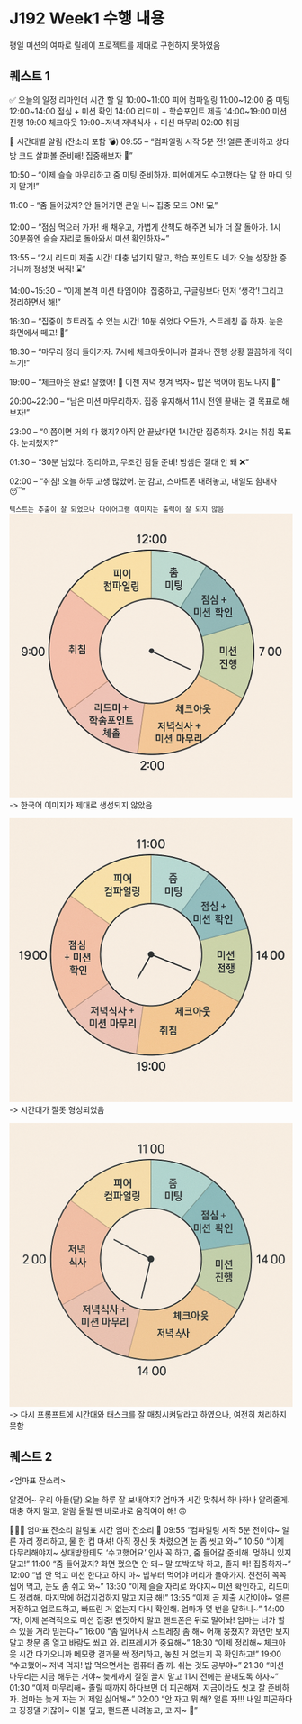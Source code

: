 # J192 Week1 수행 내용

평일 미션의 여파로 릴레이 프로젝트를 제대로 구현하지 못하였음

## 퀘스트 1
✅ 오늘의 일정 리마인더
시간	할 일
10:00~11:00	피어 컴파일링
11:00~12:00	줌 미팅
12:00~14:00	점심 + 미션 확인
14:00	리드미 + 학습포인트 제출
14:00~19:00	미션 진행
19:00	체크아웃
19:00~저녁	저녁식사 + 미션 마무리
02:00	취침

🔔 시간대별 알림 (잔소리 포함 💣)
09:55 – “컴파일링 시작 5분 전! 얼른 준비하고 상대방 코드 살펴볼 준비해! 집중해보자 👀”

10:50 – “이제 슬슬 마무리하고 줌 미팅 준비하자. 피어에게도 수고했다는 말 한 마디 잊지 말기!”

11:00 – “줌 들어갔지? 안 들어가면 큰일 나~ 집중 모드 ON! 💻”

12:00 – “점심 먹으러 가자! 배 채우고, 가볍게 산책도 해주면 뇌가 더 잘 돌아가. 1시 30분쯤엔 슬슬 자리로 돌아와서 미션 확인하자~”

13:55 – “2시 리드미 제출 시간! 대충 넘기지 말고, 학습 포인트도 네가 오늘 성장한 증거니까 정성껏 써줘! ⌛”

14:00~15:30 – “이제 본격 미션 타임이야. 집중하고, 구글링보다 먼저 ‘생각’! 그리고 정리하면서 해!”

16:30 – “집중이 흐트러질 수 있는 시간! 10분 쉬었다 오든가, 스트레칭 좀 하자. 눈은 화면에서 떼고! 🧘”

18:30 – “마무리 정리 들어가자. 7시에 체크아웃이니까 결과나 진행 상황 깔끔하게 적어두기!”

19:00 – “체크아웃 완료! 잘했어! 👏 이젠 저녁 챙겨 먹자~ 밥은 먹어야 힘도 나지 🍱”

20:00~22:00 – “남은 미션 마무리하자. 집중 유지해서 11시 전엔 끝내는 걸 목표로 해보자!”

23:00 – “이쯤이면 거의 다 했지? 아직 안 끝났다면 1시간만 집중하자. 2시는 취침 목표야. 눈치챘지?”

01:30 – “30분 남았다. 정리하고, 무조건 잠들 준비! 밤샘은 절대 안 돼 ❌”

02:00 – “취침! 오늘 하루 고생 많았어. 눈 감고, 스마트폰 내려놓고, 내일도 힘내자 😴”

`텍스트는 추출이 잘 되었으나 다이어그램 이미지는 출력이 잘 되지 않음`
![1번째 시도](image1.png)
-> 한국어 이미지가 제대로 생성되지 않았음

![2번째 시도](image2.png)
-> 시간대가 잘못 형성되었음

![3번째 시도](image3.png)
-> 다시 프롬프트에 시간대와 태스크를 잘 매칭시켜달라고 하였으나, 여전히 처리하지 못함

## 퀘스트 2
<엄마표 잔소리>

알겠어~ 우리 아들(딸) 오늘 하루 잘 보내야지? 엄마가 시간 맞춰서 하나하나 알려줄게. 대충 하지 말고, 알람 울릴 땐 바로바로 움직여야 해! 🙃

👩‍👦‍👦 엄마표 잔소리 알림표
시간	엄마 잔소리 💬
09:55	“컴파일링 시작 5분 전이야~ 얼른 자리 정리하고, 물 한 컵 마셔! 아직 정신 못 차렸으면 눈 좀 씻고 와~”
10:50	“이제 마무리해야지~ 상대방한테도 ‘수고했어요’ 인사 꼭 하고, 줌 들어갈 준비해. 멍하니 있지 말고!”
11:00	“줌 들어갔지? 화면 껐으면 안 돼~ 말 또박또박 하고, 졸지 마! 집중하자~”
12:00	“밥 안 먹고 미션 한다고 하지 마~ 밥부터 먹어야 머리가 돌아가지. 천천히 꼭꼭 씹어 먹고, 눈도 좀 쉬고 와~”
13:30	“이제 슬슬 자리로 와야지~ 미션 확인하고, 리드미도 정리해. 마지막에 허겁지겁하지 말고 지금 해!”
13:55	“이제 곧 제출 시간이야~ 얼른 저장하고 업로드하고, 빠뜨린 거 없는지 다시 확인해. 엄마가 몇 번을 말하니~”
14:00	“자, 이제 본격적으로 미션 집중! 딴짓하지 말고 핸드폰은 뒤로 밀어놔! 엄마는 너가 할 수 있을 거라 믿는다~”
16:00	“좀 일어나서 스트레칭 좀 해~ 어깨 뭉쳤지? 화면만 보지 말고 창문 좀 열고 바람도 쐬고 와. 리프레시가 중요해~”
18:30	“이제 정리해~ 체크아웃 시간 다가오니까 메모랑 결과물 싹 정리하고, 놓친 거 없는지 꼭 확인하고!”
19:00	“수고했어~ 저녁 먹자! 밥 먹으면서는 컴퓨터 좀 꺼. 쉬는 것도 공부야~”
21:30	“미션 마무리는 지금 해두는 거야~ 늦게까지 질질 끌지 말고 11시 전에는 끝내도록 하자~”
01:30	“이제 마무리해~ 졸릴 때까지 하다보면 더 피곤해져. 지금이라도 씻고 잘 준비하자. 엄마는 늦게 자는 거 제일 싫어해~”
02:00	“안 자고 뭐 해? 얼른 자!!! 내일 피곤하다고 징징댈 거잖아~ 이불 덮고, 핸드폰 내려놓고, 코 자~ 😤”
